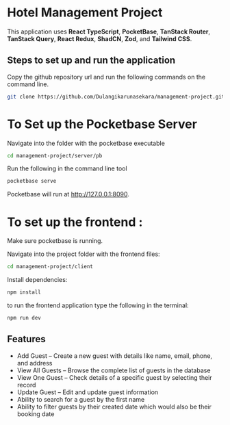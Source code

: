 # Hotel Management Project

This application uses **React TypeScript**, **PocketBase**, **TanStack Router**, **TanStack Query**, **React Redux**, **ShadCN**, **Zod**, and **Tailwind CSS**.

## Steps to set up and run the application

Copy the github repository url and run the following commands on the command line. 

```bash
git clone https://github.com/Dulangikarunasekara/management-project.git
```

# To Set up the Pocketbase Server

Navigate into the folder with the pocketbase executable

```bash
cd management-project/server/pb
```

Run the following in the command line tool 
```bash
pocketbase serve
```

Pocketbase will run at http://127.0.0.1:8090.

# To set up the frontend :
Make sure  pocketbase is running. 

Navigate into the project folder with the frontend files:
```bash
cd management-project/client
```

Install dependencies:
```bash
npm install
```

to run the frontend application type the following in the terminal:
```bash
npm run dev
```

## Features
- Add Guest – Create a new guest with details like name, email, phone, and address  
- View All Guests – Browse the complete list of guests in the database  
- View One Guest – Check details of a specific guest by selecting their record  
- Update Guest – Edit and update guest information
- Ability to search for a guest by the first name
- Ability to filter guests by their created date which would also be their booking date
